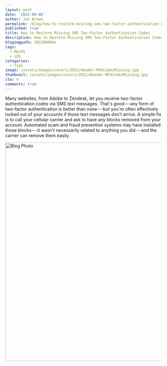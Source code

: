 ```yaml
---
layout: post
date: '2022-09-06'
author: Jon Brown
permalink: /blog/how-to-restore-missing-sms-two-factor-authentication-codes/
published: true
title: How to Restore Missing SMS Two-Factor Authentication Codes
description: How to Restore Missing SMS Two-Factor Authentication Codes
blogimgpath: 20220809Ho
tags:
  - MacOS
  - iOS
categories:
  - tips
image: /assets/images/covers/2022/Header-MFACodesMissing.jpg
thumbnail: /assets/images/covers/2022/Header-MFACodesMissing.jpg
cta: 4
comments: true
---
```

Many websites, from Adobe to Zendesk, let you receive two-factor
authentication codes via SMS text messages. That's good---any form of
two-factor authentication is better than none---but you're often
effectively locked out of your accounts if those text messages don't
arrive. A simple fix is to call your cellular carrier and ask to have
any blocks removed from your account. Automated scam and fraud
prevention systems may have installed those blocks---it wasn't
necessarily related to anything you did---and the carrier can remove
them easily.

<img alt="Blog Photo" src="{{ site.site_cdn }}/assets/images/blog/2022/20220809Ho/image2.png" class="img-fluid rounded m-2" width="700" />

